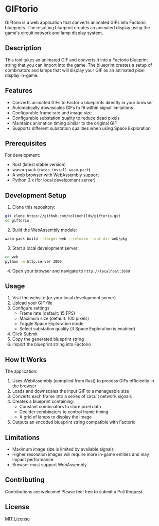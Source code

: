 # GIFtorio

GIFtorio is a web application that converts animated GIFs into Factorio blueprints. The resulting blueprint creates an animated display using the game's circuit network and lamp display system.

## Description

This tool takes an animated GIF and converts it into a Factorio blueprint string that you can import into the game. The blueprint creates a setup of combinators and lamps that will display your GIF as an animated pixel display in-game.

## Features

- Converts animated GIFs to Factorio blueprints directly in your browser
- Automatically downscales GIFs to fit within signal limitations
- Configurable frame rate and image size
- Configurable substation quality to reduce dead pixels
- Maintains animation timing similar to the original GIF
- Supports different substation qualities when using Space Exploration

## Prerequisites

For development:
- Rust (latest stable version)
- wasm-pack (`cargo install wasm-pack`)
- A web browser with WebAssembly support
- Python 3.x (for local development server)

## Development Setup

1. Clone this repository:

```bash
git clone https://github.com/colinchilds/giftorio.git
cd giftorio
```

2. Build the WebAssembly module:

```bash
wasm-pack build --target web --release --out-dir web/pkg
```

3. Start a local development server:

```bash
cd web
python -m http.server 3000
```

4. Open your browser and navigate to `http://localhost:3000`

## Usage

1. Visit the website (or your local development server)
2. Upload your GIF file
3. Configure settings:
   - Frame rate (default: 15 FPS)
   - Maximum size (default: 100 pixels)
   - Toggle Space Exploration mode
   - Select substation quality (if Space Exploration is enabled)
4. Click Submit
5. Copy the generated blueprint string
6. Import the blueprint string into Factorio

## How It Works

The application:
1. Uses WebAssembly (compiled from Rust) to process GIFs efficiently in the browser
2. Loads and downscales the input GIF to a manageable size
3. Converts each frame into a series of circuit network signals
4. Creates a blueprint containing:
   - Constant combinators to store pixel data
   - Decider combinators to control frame timing
   - A grid of lamps to display the image
5. Outputs an encoded blueprint string compatible with Factorio

## Limitations

- Maximum image size is limited by available signals
- Higher resolution images will require more in-game entities and may impact performance
- Browser must support WebAssembly

## Contributing

Contributions are welcome! Please feel free to submit a Pull Request.

## License

[MIT License](LICENSE)